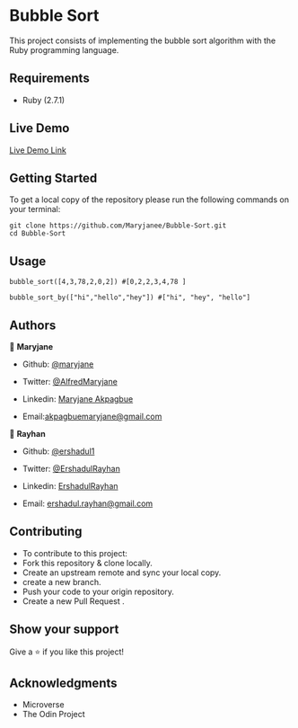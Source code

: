 # Bubble Sort

This project consists of implementing the bubble sort algorithm with the Ruby programming language. 

## Requirements

- Ruby (2.7.1)
 
## Live Demo

[Live Demo Link](https://repl.it/@MaryjaneA/DazzlingPolishedIdentifier#main.rb)
​

## Getting Started

To get a local copy of the repository please run the following commands on your terminal:

```
git clone https://github.com/Maryjanee/Bubble-Sort.git
cd Bubble-Sort
```


## Usage

```
bubble_sort([4,3,78,2,0,2]) #[0,2,2,3,4,78 ]

bubble_sort_by(["hi","hello","hey"]) #["hi", "hey", "hello"]
```

## Authors

👤 **Maryjane**

- Github: [@maryjane](https://github.com/maryjanee)

- Twitter: [@AlfredMaryjane](https://twitter.com/AlfredMaryjane)

- Linkedin: [Maryjane Akpagbue](https://www.linkedin.com/in/maryjane-akpagbue-1500b7173/)
- Email:akpagbuemaryjane@gmail.com

👤 **Rayhan**
​
- Github: [@ershadul1](https://github.com/ershadul1)

- Twitter: [@ErshadulRayhan](https://twitter.com/ErshadulRayhan)

- Linkedin: [ErshadulRayhan](https://www.linkedin.com/in/ershadul-hakim-rayhan-a5a17649/)

- Email:  ershadul.rayhan@gmail.com
  ​

## Contributing

- To contribute to this project:
- Fork this repository & clone locally.
- Create an upstream remote and sync your local copy.
- create a new branch.
- Push your code to your origin repository.
- Create a new Pull Request .

## Show your support

Give a ⭐️ if you like this project!
​

## Acknowledgments

- Microverse
- The Odin Project
